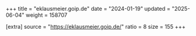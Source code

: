 +++
title = "eklausmeier.goip.de"
date = "2024-01-19"
updated = "2025-06-04"
weight = 158707

[extra]
source = "https://eklausmeier.goip.de/"
ratio = 8
size = 155
+++
